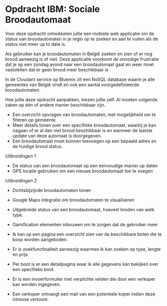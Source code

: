 # Opdracht IBM: Sociale Broodautomaat
Voor deze opdracht ontwikkelen jullie een mobiele web applicatie om de status van broodautomaten in je regio op te zoeken en aan te vullen als de status niet meer up to date is. 

Als gebruiker kan je broodautomaten in België zoeken en zien of er nog brood aanwezig is of niet. 
Deze applicatie voorkomt de onnodige frustratie dat je op een zondag avond naar een broodautomaat gaat en weer moet vaststellen dat er geen brood meer beschikbaar is . 

In de Cloudant service op Bluemix zit een NoSQL database waarin je alle gemeentes van Belgiê vindt en ook een aantal voorgedefinieerde broodautomaten.

Hoe jullie deze opdracht aanpakken, kiezen jullie zelf. Al moeten volgende zaken op één of andere manier beschikbaar zijn.
- Een overzicht opvragen van broodautomaten, met mogelijkheid om te filteren op gemeente. 
- Meer details tonen over een specifieke broodautomaat, waarbij je kan nagaan of er al dan niet brood beschikbaar is en wanneer de laatste update van deze automaat is doorgegeven.
- Een broodautomaat moet kunnen toevoegen op een bepaald adres en de huidige brood status.

*Uitbreidingen 1*
- De status van een broodautomaat op een eenvoudige manier up daten
- GPS locatie gebruiken om een nieuwe broodautomaat toe te voegen


*Uitbreidingen 2*
- Dichtsbijzijnde broodautomaten tonen
- Google Maps integratie om broodautomaten te visualiseren
- Uitgebreide status van een broodautomaat, hoeveel broden van welk type.
- Gamification elementen inbouwen om te zorgen dat de gebruiker meer 


- Ik kan op een pagina een overzicht zien van de beschikbare boten die te koop worden aangeboden.
- Er is zoekfunctinaliteit aanwezig waarmee ik kan zoeken op type, lengte en prijs
- Per boot is er een detailpagina waar ik alle gegevens kan bekijken over een specifieke boot. 
- Er is een invoerformulier met verplichte velden die door een verkoper kan worden ingegeven. 
- Een verkoper ontvangt een mail van een potentiele koper indien deze intresse vertoont.


